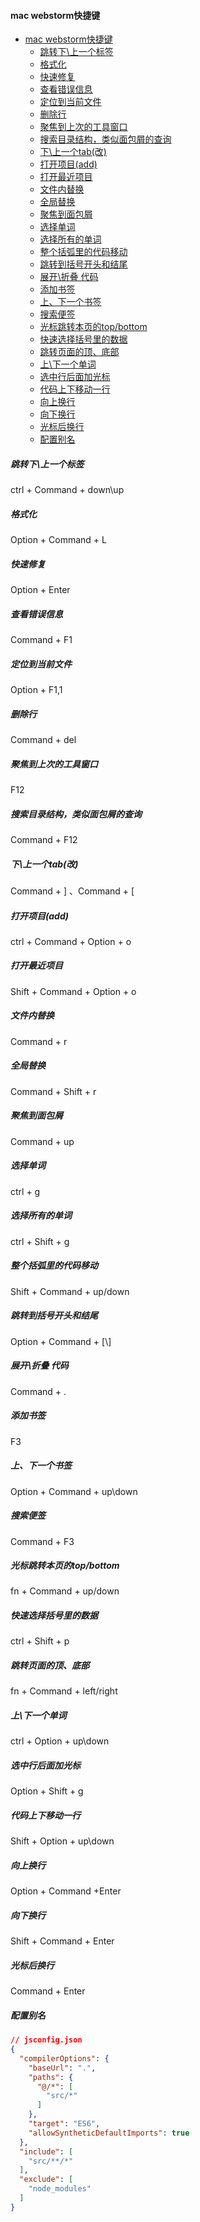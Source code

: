 #### mac webstorm快捷键

- [mac webstorm快捷键](#mac-webstorm快捷键)
  - [跳转下\\上一个标签](#跳转下上一个标签)
  - [格式化](#格式化)
  - [快速修复](#快速修复)
  - [查看错误信息](#查看错误信息)
  - [定位到当前文件](#定位到当前文件)
  - [删除行](#删除行)
  - [聚焦到上次的工具窗口](#聚焦到上次的工具窗口)
  - [搜索目录结构，类似面包屑的查询](#搜索目录结构类似面包屑的查询)
  - [下\\上一个tab(改)](#下上一个tab改)
  - [打开项目(add)](#打开项目add)
  - [打开最近项目](#打开最近项目)
  - [文件内替换](#文件内替换)
  - [全局替换](#全局替换)
  - [聚焦到面包屑](#聚焦到面包屑)
  - [选择单词](#选择单词)
  - [选择所有的单词](#选择所有的单词)
  - [整个括弧里的代码移动](#整个括弧里的代码移动)
  - [跳转到括号开头和结尾](#跳转到括号开头和结尾)
  - [展开\\折叠 代码](#展开折叠-代码)
  - [添加书签](#添加书签)
  - [上、下一个书签](#上下一个书签)
  - [搜索便签](#搜索便签)
  - [光标跳转本页的top/bottom](#光标跳转本页的topbottom)
  - [快速选择括号里的数据](#快速选择括号里的数据)
  - [跳转页面的顶、底部](#跳转页面的顶底部)
  - [上\\下一个单词](#上下一个单词)
  - [选中行后面加光标](#选中行后面加光标)
  - [代码上下移动一行](#代码上下移动一行)
  - [向上换行](#向上换行)
  - [向下换行](#向下换行)
  - [光标后换行](#光标后换行)
  - [配置别名](#配置别名)

##### 跳转下\上一个标签

ctrl + Command + down\up

##### 格式化

Option + Command + L

##### 快速修复

Option + Enter

##### 查看错误信息

Command + F1

##### 定位到当前文件

Option + F1,1

##### 删除行

Command + del

##### 聚焦到上次的工具窗口

F12

##### 搜索目录结构，类似面包屑的查询

Command + F12

##### 下\上一个tab(改)

Command + ] 、Command + [

##### 打开项目(add)

ctrl + Command + Option + o

##### 打开最近项目

Shift + Command + Option + o

##### 文件内替换

Command + r

##### 全局替换

Command + Shift + r

##### 聚焦到面包屑

Command + up

##### 选择单词

ctrl + g

##### 选择所有的单词

ctrl + Shift + g

##### 整个括弧里的代码移动

Shift + Command + up/down

##### 跳转到括号开头和结尾

Option + Command + [\\]

##### 展开\折叠 代码

Command + .

##### 添加书签

F3

##### 上、下一个书签

Option + Command + up\down

##### 搜索便签

Command + F3

##### 光标跳转本页的top/bottom

fn + Command + up/down

##### 快速选择括号里的数据

ctrl + Shift + p

##### 跳转页面的顶、底部

fn + Command + left/right

##### 上\下一个单词

ctrl + Option + up\down

##### 选中行后面加光标

Option + Shift + g

##### 代码上下移动一行

Shift + Option + up\down

##### 向上换行

Option + Command +Enter

##### 向下换行

Shift + Command + Enter

##### 光标后换行

Command + Enter

##### 配置别名

```json
// jsconfig.json
{
  "compilerOptions": {
    "baseUrl": ".",
    "paths": {
      "@/*": [
        "src/*"
      ]
    },
    "target": "ES6",
    "allowSyntheticDefaultImports": true
  },
  "include": [
    "src/**/*"
  ],
  "exclude": [
    "node_modules"
  ]
}

```
